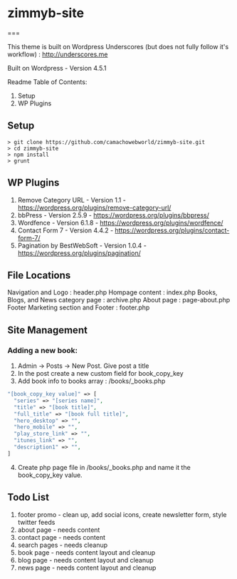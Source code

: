 # zimmyb-site

===

This theme is built on Wordpress Underscores (but does not fully follow it's workflow) : http://underscores.me

Built on Wordpress - Version 4.5.1

Readme Table of Contents:
1. Setup
2. WP Plugins

Setup
---------------
```
> git clone https://github.com/camachowebworld/zimmyb-site.git
> cd zimmyb-site
> npm install
> grunt
```

WP Plugins
---------------
1. Remove Category URL - Version 1.1 - https://wordpress.org/plugins/remove-category-url/
2. bbPress - Version 2.5.9 - https://wordpress.org/plugins/bbpress/
3. Wordfence - Version 6.1.8 - https://wordpress.org/plugins/wordfence/
4. Contact Form 7 - Version 4.4.2 - https://wordpress.org/plugins/contact-form-7/
5. Pagination by BestWebSoft - Version 1.0.4 - https://wordpress.org/plugins/pagination/

File Locations
---------------
Navigation and Logo : header.php
Hompage content : index.php
Books, Blogs, and News category page : archive.php
About page : page-about.php
Footer Marketing section and Footer : footer.php


Site Management
---------------
### Adding a new book:
1. Admin -> Posts -> New Post. Give post a title
2. In the post create a new custom field for book_copy_key
3. Add book info to books array : /books/_books.php
```php
"[book_copy_key value]" => [
  "series" => "[series name]",
  "title" => "[book title]",
  "full_title" => "[book full title]",
  "hero_desktop" => "",
  "hero_mobile" => "",
  "play_store_link" => "",
  "itunes_link" => "",
  "description1" => "",
]
```
4. Create php page file in /books/_books.php and name it the book_copy_key value.

Todo List
---------------
1. footer promo - clean up, add social icons, create newsletter form, style twitter feeds
2. about page - needs content
3. contact page - needs content
4. search pages - needs cleanup
5. book page - needs content layout and cleanup
6. blog page - needs content layout and cleanup
7. news page - needs content layout and cleanup
